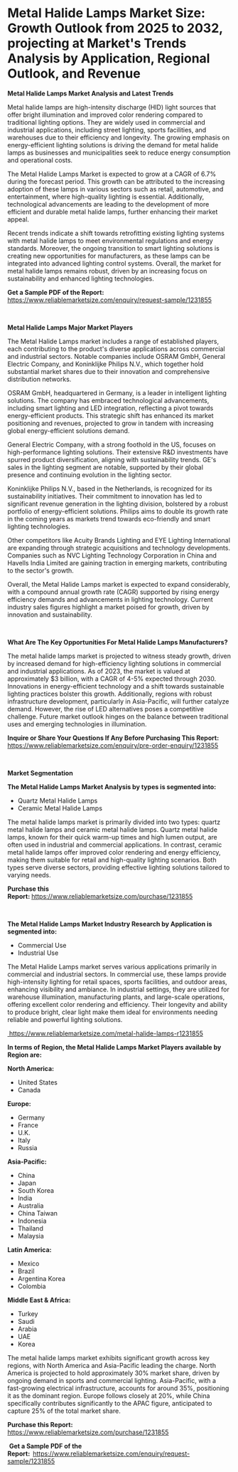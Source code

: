 <p><h1>Metal Halide Lamps Market Size: Growth Outlook from 2025 to 2032, projecting at Market's Trends Analysis by Application, Regional Outlook, and Revenue</h1></p><p><strong>Metal Halide Lamps Market Analysis and Latest Trends</strong></p>
<p><p>Metal halide lamps are high-intensity discharge (HID) light sources that offer bright illumination and improved color rendering compared to traditional lighting options. They are widely used in commercial and industrial applications, including street lighting, sports facilities, and warehouses due to their efficiency and longevity. The growing emphasis on energy-efficient lighting solutions is driving the demand for metal halide lamps as businesses and municipalities seek to reduce energy consumption and operational costs.</p><p>The Metal Halide Lamps Market is expected to grow at a CAGR of 6.7% during the forecast period. This growth can be attributed to the increasing adoption of these lamps in various sectors such as retail, automotive, and entertainment, where high-quality lighting is essential. Additionally, technological advancements are leading to the development of more efficient and durable metal halide lamps, further enhancing their market appeal.</p><p>Recent trends indicate a shift towards retrofitting existing lighting systems with metal halide lamps to meet environmental regulations and energy standards. Moreover, the ongoing transition to smart lighting solutions is creating new opportunities for manufacturers, as these lamps can be integrated into advanced lighting control systems. Overall, the market for metal halide lamps remains robust, driven by an increasing focus on sustainability and enhanced lighting technologies.</p></p>
<p><strong>Get a Sample PDF of the Report:&nbsp;</strong> <a href="https://www.reliablemarketsize.com/enquiry/request-sample/1231855?utm_campaign=2626&utm_medium=2&utm_source=Github&utm_content=ia&utm_term=16042025&utm_id=metal-halide-lamps">https://www.reliablemarketsize.com/enquiry/request-sample/1231855</a></p>
<p>&nbsp;</p>
<p><strong>Metal Halide Lamps Major Market Players</strong></p>
<p><p>The Metal Halide Lamps market includes a range of established players, each contributing to the product's diverse applications across commercial and industrial sectors. Notable companies include OSRAM GmbH, General Electric Company, and Koninklijke Philips N.V., which together hold substantial market shares due to their innovation and comprehensive distribution networks.</p><p>OSRAM GmbH, headquartered in Germany, is a leader in intelligent lighting solutions. The company has embraced technological advancements, including smart lighting and LED integration, reflecting a pivot towards energy-efficient products. This strategic shift has enhanced its market positioning and revenues, projected to grow in tandem with increasing global energy-efficient solutions demand.</p><p>General Electric Company, with a strong foothold in the US, focuses on high-performance lighting solutions. Their extensive R&D investments have spurred product diversification, aligning with sustainability trends. GE's sales in the lighting segment are notable, supported by their global presence and continuing evolution in the lighting sector.</p><p>Koninklijke Philips N.V., based in the Netherlands, is recognized for its sustainability initiatives. Their commitment to innovation has led to significant revenue generation in the lighting division, bolstered by a robust portfolio of energy-efficient solutions. Philips aims to double its growth rate in the coming years as markets trend towards eco-friendly and smart lighting technologies.</p><p>Other competitors like Acuity Brands Lighting and EYE Lighting International are expanding through strategic acquisitions and technology developments. Companies such as NVC Lighting Technology Corporation in China and Havells India Limited are gaining traction in emerging markets, contributing to the sector's growth.</p><p>Overall, the Metal Halide Lamps market is expected to expand considerably, with a compound annual growth rate (CAGR) supported by rising energy efficiency demands and advancements in lighting technology. Current industry sales figures highlight a market poised for growth, driven by innovation and sustainability.</p></p>
<p>&nbsp;</p>
<p><strong>What Are The Key Opportunities For Metal Halide Lamps Manufacturers?</strong></p>
<p><p>The metal halide lamps market is projected to witness steady growth, driven by increased demand for high-efficiency lighting solutions in commercial and industrial applications. As of 2023, the market is valued at approximately $3 billion, with a CAGR of 4-5% expected through 2030. Innovations in energy-efficient technology and a shift towards sustainable lighting practices bolster this growth. Additionally, regions with robust infrastructure development, particularly in Asia-Pacific, will further catalyze demand. However, the rise of LED alternatives poses a competitive challenge. Future market outlook hinges on the balance between traditional uses and emerging technologies in illumination.</p></p>
<p><strong>Inquire or Share Your Questions If Any Before Purchasing This Report:</strong> <a href="https://www.reliablemarketsize.com/enquiry/pre-order-enquiry/1231855?utm_campaign=2626&utm_medium=2&utm_source=Github&utm_content=ia&utm_term=16042025&utm_id=metal-halide-lamps">https://www.reliablemarketsize.com/enquiry/pre-order-enquiry/1231855</a></p>
<p>&nbsp;</p>
<p><strong>Market Segmentation</strong></p>
<p><strong>The Metal Halide Lamps Market Analysis by types is segmented into:</strong></p>
<p><ul><li>Quartz Metal Halide Lamps</li><li>Ceramic Metal Halide Lamps</li></ul></p>
<p><p>The metal halide lamps market is primarily divided into two types: quartz metal halide lamps and ceramic metal halide lamps. Quartz metal halide lamps, known for their quick warm-up times and high lumen output, are often used in industrial and commercial applications. In contrast, ceramic metal halide lamps offer improved color rendering and energy efficiency, making them suitable for retail and high-quality lighting scenarios. Both types serve diverse sectors, providing effective lighting solutions tailored to varying needs.</p></p>
<p><strong>Purchase this Report:&nbsp;</strong><a href="https://www.reliablemarketsize.com/purchase/1231855?utm_campaign=2626&utm_medium=2&utm_source=Github&utm_content=ia&utm_term=16042025&utm_id=metal-halide-lamps">https://www.reliablemarketsize.com/purchase/1231855</a></p>
<p>&nbsp;</p>
<p><strong>The Metal Halide Lamps Market Industry Research by Application is segmented into:</strong></p>
<p><ul><li>Commercial Use</li><li>Industrial Use</li></ul></p>
<p><p>The Metal Halide Lamps market serves various applications primarily in commercial and industrial sectors. In commercial use, these lamps provide high-intensity lighting for retail spaces, sports facilities, and outdoor areas, enhancing visibility and ambiance. In industrial settings, they are utilized for warehouse illumination, manufacturing plants, and large-scale operations, offering excellent color rendering and efficiency. Their longevity and ability to produce bright, clear light make them ideal for environments needing reliable and powerful lighting solutions.</p></p>
<p><a href="https://www.reliablemarketsize.com/metal-halide-lamps-r1231855?utm_campaign=2626&utm_medium=2&utm_source=Github&utm_content=ia&utm_term=16042025&utm_id=metal-halide-lamps">&nbsp;https://www.reliablemarketsize.com/metal-halide-lamps-r1231855</a></p>
<p><strong>In terms of Region, the Metal Halide Lamps Market Players available by Region are:</strong></p>
<p>
    <p> <strong> North America: </strong>
        <ul>
            <li>United States</li>
            <li>Canada</li>
        </ul>
        </p> 
    <p> <strong> Europe: </strong>
        <ul>
            <li>Germany</li>
            <li>France</li>
            <li>U.K.</li>
            <li>Italy</li>
            <li>Russia</li>
        </ul>
        </p> 
    <p> <strong> Asia-Pacific: </strong>
        <ul>
            <li>China</li>
            <li>Japan</li>
            <li>South Korea</li>
            <li>India</li>
            <li>Australia</li>
            <li>China Taiwan</li>
            <li>Indonesia</li>
            <li>Thailand</li>
            <li>Malaysia</li>
        </ul>
        </p> 
    <p> <strong> Latin America: </strong>
        <ul>
            <li>Mexico</li>
            <li>Brazil</li>
            <li>Argentina Korea</li>
            <li>Colombia</li>
        </ul>
        </p> 
    <p> <strong> Middle East & Africa: </strong>
        <ul>
            <li>Turkey</li>
            <li>Saudi</li>
            <li>Arabia</li>
            <li>UAE</li>
            <li>Korea</li>
        </ul>
    </p>
    </p>
<p><p>The metal halide lamps market exhibits significant growth across key regions, with North America and Asia-Pacific leading the charge. North America is projected to hold approximately 30% market share, driven by ongoing demand in sports and commercial lighting. Asia-Pacific, with a fast-growing electrical infrastructure, accounts for around 35%, positioning it as the dominant region. Europe follows closely at 20%, while China specifically contributes significantly to the APAC figure, anticipated to capture 25% of the total market share.</p></p>
<p><strong>Purchase this Report: </strong><a href="https://www.reliablemarketsize.com/purchase/1231855?utm_campaign=2626&utm_medium=2&utm_source=Github&utm_content=ia&utm_term=16042025&utm_id=metal-halide-lamps">https://www.reliablemarketsize.com/purchase/1231855</a></p>
<p>&nbsp;<strong>Get a Sample PDF of the Report:&nbsp;&nbsp;</strong><a href="https://www.reliablemarketsize.com/enquiry/request-sample/1231855?utm_campaign=2626&utm_medium=2&utm_source=Github&utm_content=ia&utm_term=16042025&utm_id=metal-halide-lamps">https://www.reliablemarketsize.com/enquiry/request-sample/1231855</a></p>
<p><strong></strong></p>
<p><p></p><p></p><p></p></p>